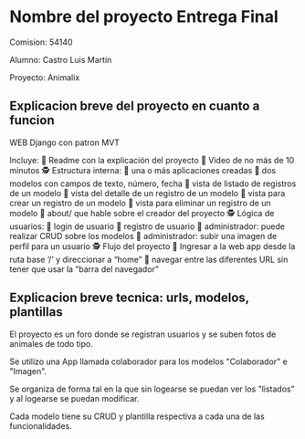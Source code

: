 # Nombre del proyecto Entrega Final

Comision: 54140

Alumno: Castro Luis Martin

Proyecto: Animalix

## Explicacion breve del proyecto en cuanto a funcion

WEB Django con patron MVT

Incluye:
        💫 Readme con la explicación del proyecto
        💫 Video de no más de 10 minutos
    🕵️ Estructura interna:
        💫 una o más aplicaciones creadas
        💫 dos modelos con campos de texto, número, fecha
        💫 vista de listado de registros de un modelo
        💫 vista del detalle de un registro de un modelo
        💫 vista para crear un registro de un modelo
        💫 vista para eliminar un registro de un modelo
        💫 about/ que hable sobre el creador del proyecto
    🕵️ Lógica de usuarios:
        💫 login de usuario
        💫 registro de usuario
        💫 administrador: puede realizar CRUD sobre los modelos
        💫 administrador: subir una imagen de perfil para un usuario
    🕵️ Flujo del proyecto
        💫 Ingresar a la web app desde la ruta base ‘/’ y direccionar a “home”
        💫 navegar entre las diferentes URL sin tener que usar la “barra del navegador”

## Explicacion breve tecnica: urls, modelos, plantillas

El proyecto es un foro donde se registran usuarios y se suben fotos de animales de todo tipo.

Se utilizo una App llamada colaborador para los modelos "Colaborador" e "Imagen".

Se organiza de forma tal en la que sin logearse se puedan ver los "listados" y al logearse se puedan modificar.

Cada modelo tiene su CRUD y plantilla respectiva a cada una de las funcionalidades.
